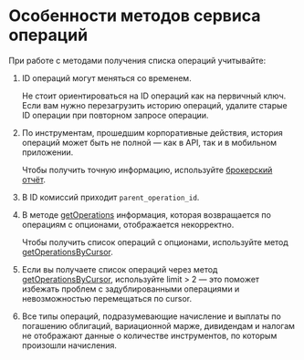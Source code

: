 # Особенности методов сервиса операций

<p>При работе с методами получения списка операций учитывайте:</p>
<ol>
<li><p>ID операций могут меняться со временем.</p>
<p>Не стоит ориентироваться на ID операций как на первичный ключ. Если вам нужно перезагрузить историю операций, удалите старые ID операции при повторном запросе операции.</p>
</li>
<li><p>По инструментам, прошедшим корпоративные действия, история операций может быть не полной — как в API, так и в мобильном приложении. </p>
<p>Чтобы получить точную информацию, используйте <a href="/investAPI/operations/#getbrokerreport">брокерский отчёт</a>.</p>
</li>
<li><p>В ID комиссий приходит <code>parent_operation_id</code>.</p>
</li>
<li><p>В методе <a href="/investAPI/operations#getoperations">getOperations</a> информация, которая возвращается по операциям с опционами, отображается некорректно. </p>
<p>Чтобы получить список операций с опционами, используйте метод <a href="/investAPI/operations#getoperationsbycursor">getOperationsByCursor</a>.</p>
</li>
<li><p>Если вы получаете список операций через метод <a href="/investAPI/operations#getoperationsbycursor">getOperationsByCursor</a>, используйте limit &gt; 2 — это поможет избежать проблем
с задублированными операциями и невозможностью перемещаться по cursor. </p>
</li>
<li><p>Все типы операций, подразумевающие начисление и выплаты по погашению облигаций, вариационной марже, дивидендам и налогам не отображают данные о количестве инструментов, по которым произошли начисления.</p>
</li>
</ol>